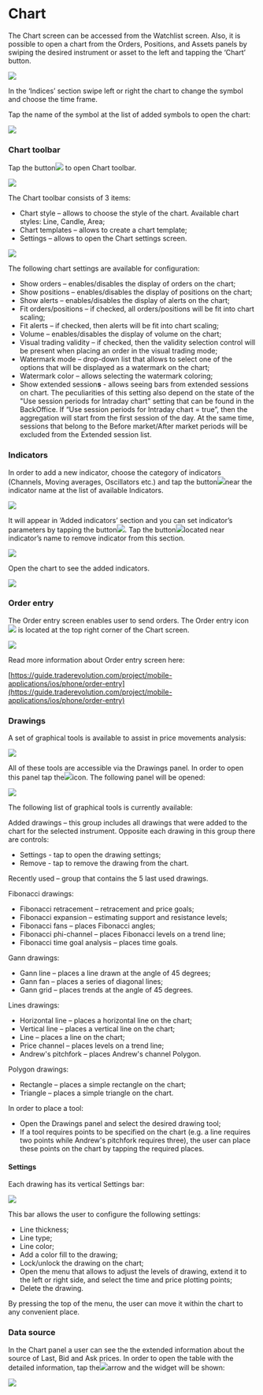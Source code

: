 # Chart

The Chart screen can be accessed from the Watchlist screen. Also, it is possible to open a chart from the Orders, Positions, and Assets panels by swiping the desired instrument or asset to the left and tapping the ‘Chart’ button.

![](<../../../.gitbook/assets/1 (132).png>)

In the ‘Indices’ section swipe left or right the chart to change the symbol and choose the time frame.

Tap the name of the symbol at the list of added symbols to open the chart:

![](../../../.gitbook/assets/simulator-screen-shot-iphone-11-2020-09-29-at-17.54.07.png)

### &#xD;**Chart toolbar** 

Tap the button![](<../../../.gitbook/assets/2-kopiya (3).png>)to open Chart toolbar.

![](../../../.gitbook/assets/simulator-screen-shot-iphone-11-2020-09-29-at-17.54.20.png)

The Chart toolbar consists of 3 items:

* Chart style – allows to choose the style of the chart. Available chart styles: Line, Candle, Area;
* Chart templates – allows to create a chart template;
* Settings – allows to open the Chart settings screen.

![](<../../../.gitbook/assets/new1 (9).jpg>)

The following chart settings are available for configuration:

* Show orders – enables/disables the display of orders on the chart;
* Show positions – enables/disables the display of positions on the chart;
* Show alerts – enables/disables the display of alerts on the chart;
* Fit orders/positions – if checked, all orders/positions will be fit into chart scaling;
* Fit alerts – if checked, then alerts will be fit into chart scaling;
* Volume – enables/disables the display of volume on the chart;
* Visual trading validity – if checked, then the validity selection control will be present when placing an order in the visual trading mode;
* Watermark mode – drop-down list that allows to select one of the options that will be displayed as a watermark on the chart;
* Watermark color – allows selecting the watermark coloring;
* Show extended session**s** - allows seeing bars from extended sessions on chart. The peculiarities of this setting also depend on the state of the "Use session periods for Intraday chart" setting that can be found in the BackOffice. If “Use session periods for Intraday chart = true”, then the aggregation will start from the first session of the day. At the same time, sessions that belong to the Before market/After market periods will be excluded from the Extended session list.

### **Indicators**

In order to add a new indicator, choose the category of indicators (Channels, Moving averages, Oscillators etc.) and tap the button![](<../../../.gitbook/assets/add. (1).jpg>)near the indicator name at the list of available Indicators.

![](<../../../.gitbook/assets/4 (58).png>)

It will appear in ‘Added indicators’ section and you can set indicator’s parameters by tapping the button![](<../../../.gitbook/assets/4 (2).jpg>). Tap the button![](<../../../.gitbook/assets/delete. (2).jpg>)located near indicator’s name to remove indicator from this section. 

![](<../../../.gitbook/assets/5 (52).png>)

Open the chart to see the added indicators.

![](<../../../.gitbook/assets/6 (41).png>)

### &#xD;&#xD;**Order entry**

 The Order entry screen enables user to send orders. The Order entry icon![](<../../../.gitbook/assets/1-kopiya (10).png>)is located at the top right corner of the Chart screen.

![](<../../../.gitbook/assets/7 (32).png>)

Read more information about Order entry screen here:

[https://guide.traderevolution.com/project/mobile-applications/ios/phone/order-entry](https://guide.traderevolution.com/project/mobile-applications/ios/phone/order-entry)

### Drawings

A set of graphical tools is available to assist in price movements analysis:

![](<../../../.gitbook/assets/2 (4).jpg>)

All of these tools are accessible via the Drawings panel. In order to open this panel tap the![](https://lh5.googleusercontent.com/Cy2wX4HhhifU3wXGFvNYsq67rneT1HGIpdDBRVl4jhTqo9Da1hma5yEi6otbQJzs6vPN0IzUyFxe90qFEvhMn3FnnHRHR8OlC9I2jhGzmr-2oPqsni3m3mLhwCNHe1LTgMMRT6ZH)icon. The following panel will be opened:

![](<../../../.gitbook/assets/3 (3).jpg>)

The following list of graphical tools is currently available:

Added drawings – this group includes all drawings that were added to the chart for the selected instrument. Opposite each drawing in this group there are controls:

* Settings - tap to open the drawing settings;
* Remove - tap to remove the drawing from the chart.

Recently used – group that contains the 5 last used drawings.

Fibonacci drawings:

* Fibonacci retracement – retracement and price goals;
* Fibonacci expansion – estimating support and resistance levels;
* Fibonacci fans – places Fibonacci angles;
* Fibonacci phi-channel – places Fibonacci levels on a trend line;
* Fibonacci time goal analysis – places time goals.

Gann drawings:

* Gann line – places a line drawn at the angle of 45 degrees;
* Gann fan – places a series of diagonal lines;
* Gann grid – places trends at the angle of 45 degrees.

Lines drawings:

* Horizontal line – places a horizontal line on the chart;
* Vertical line – places a vertical line on the chart;
* Line – places a line on the chart;
* Price channel – places levels on a trend line;
* Andrew's pitchfork – places Andrew's channel Polygon.

Polygon drawings:

* Rectangle – places a simple rectangle on the chart;
* Triangle – places a simple triangle on the chart.

In order to place a tool:

* Open the Drawings panel and select the desired drawing tool;
* If a tool requires points to be specified on the chart (e.g. a line requires two points while Andrew's pitchfork requires three), the user can place these points on the chart by tapping the required places.

#### Settings

Each drawing has its vertical Settings bar:

![](<../../../.gitbook/assets/4 (6).jpg>)

This bar allows the user to configure the following settings:

* Line thickness;
* Line type;
* Line color;
* Add a color fill to the drawing;
* Lock/unlock the drawing on the chart;
* Open the menu that allows to adjust the levels of drawing, extend it to the left or right side, and select the time and price plotting points;
* Delete the drawing.

By pressing the top of the menu, the user can move it within the chart to any convenient place.

### Data source

In the Chart panel a user can see the the extended information about the source of Last, Bid and Ask prices. In order to open the table with the detailed information, tap the![](../../../.gitbook/assets/1627053453914-kopiya.jpeg)arrow and the widget will be shown:

![](<../../../.gitbook/assets/chart (2).png>)
